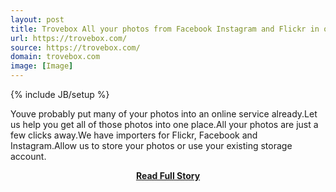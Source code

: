 ```yaml
---
layout: post
title: Trovebox All your photos from Facebook Instagram and Flickr in one place
url: https://trovebox.com/
source: https://trovebox.com/
domain: trovebox.com
image: [Image]
---
```

{% include JB/setup %}<p>Youve probably put many of your photos into an online service already.Let us help you get all of those photos into one place.All your photos are just a few clicks away.We have importers for Flickr, Facebook and Instagram.Allow us to store your photos or use your existing storage account.</p>
<center><p><a href="https://trovebox.com/" style='padding:25px; font-sze:18px; font-weight: bold;'>Read Full Story</a></p></center>
